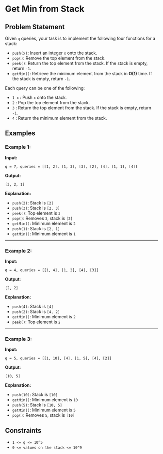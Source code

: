 # Get Min from Stack

## Problem Statement
Given `q` queries, your task is to implement the following four functions for a stack:

- `push(x)`: Insert an integer `x` onto the stack.
- `pop()`: Remove the top element from the stack.
- `peek()`: Return the top element from the stack. If the stack is empty, return `-1`.
- `getMin()`: Retrieve the minimum element from the stack in **O(1)** time. If the stack is empty, return `-1`.

Each query can be one of the following:

- `1 x` : Push `x` onto the stack.
- `2` : Pop the top element from the stack.
- `3` : Return the top element from the stack. If the stack is empty, return `-1`.
- `4` : Return the minimum element from the stack.

## Examples

### Example 1:
**Input:**  
```
q = 7, queries = [[1, 2], [1, 3], [3], [2], [4], [1, 1], [4]]
```
**Output:**  
```
[3, 2, 1]
```
**Explanation:**  
- `push(2)`: Stack is `[2]`
- `push(3)`: Stack is `[2, 3]`
- `peek()`: Top element is `3`
- `pop()`: Removes `3`, stack is `[2]`
- `getMin()`: Minimum element is `2`
- `push(1)`: Stack is `[2, 1]`
- `getMin()`: Minimum element is `1`

---

### Example 2:
**Input:**  
```
q = 4, queries = [[1, 4], [1, 2], [4], [3]]
```
**Output:**  
```
[2, 2]
```
**Explanation:**  
- `push(4)`: Stack is `[4]`
- `push(2)`: Stack is `[4, 2]`
- `getMin()`: Minimum element is `2`
- `peek()`: Top element is `2`

---

### Example 3:
**Input:**  
```
q = 5, queries = [[1, 10], [4], [1, 5], [4], [2]]
```
**Output:**  
```
[10, 5]
```
**Explanation:**  
- `push(10)`: Stack is `[10]`
- `getMin()`: Minimum element is `10`
- `push(5)`: Stack is `[10, 5]`
- `getMin()`: Minimum element is `5`
- `pop()`: Removes `5`, stack is `[10]`

## Constraints
- `1 <= q <= 10^5`
- `0 <= values on the stack <= 10^9`

